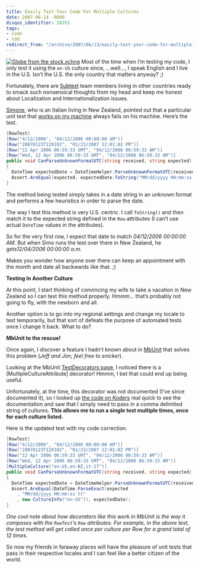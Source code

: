 ```yaml
---
title: Easily Test Your Code For Multiple Cultures
date: 2007-06-14 -0800
disqus_identifier: 18351
tags:
- code
- tdd
redirect_from: "/archive/2007/06/13/easily-test-your-code-for-multiple-cultures.aspx/"
---
```


[![Globe from the
stock.xchng](https://haacked.com/images/haacked_com/WindowsLiveWriter/EasilyTestYourCodeForMultipleCultures_1390E/439027_around_the_world_5_1.jpg)](http://www.sxc.hu/photo/439027 "Photo from the stock.xchng")
Most of the time when I’m testing my code, I only test it using the
`en-US` culture since, ...well..., I speak English and I live in the
U.S. Isn’t the U.S. the only country that matters anyway? ;)

Fortunately, there are [Subtext](http://subtextproject.com/ "Subtext")
team members living in other countries ready to smack such nonsensical
thoughts from my head and keep me honest about Localization and
Internationalization issues.

[Simone](http://www.codeclimber.net.nz/ "CodeClimber - Simo's English Blog"),
who is an Italian living in New Zealand, pointed out that a particular
unit test that [works on my
machine](http://www.codinghorror.com/blog/archives/000818.html "Works on my machine certification program")
always fails on his machine. Here’s the test.

```csharp
[RowTest]
[Row("4/12/2006", "04/12/2006 00:00:00 AM")]
[Row("20070123T120102", "01/23/2007 12:01:02 PM")]
[Row("12 Apr 2006 06:59:33 GMT", "04/12/2006 06:59:33 AM")]
[Row("Wed, 12 Apr 2006 06:59:33 GMT", "04/12/2006 06:59:33 AM")]
public void CanParseUnknownFormatUTC(string received, string expected)
{
  DateTime expectedDate = DateTimeHelper.ParseUnknownFormatUTC(received);
  Assert.AreEqual(expected, expectedDate.ToString("MM/dd/yyyy HH:mm:ss tt"));
}
```

The method being tested simply takes in a date string in an unknown
format and performs a few heuristics in order to parse the date.

The way I test this method is very U.S. centric. I call `ToString()` and
then match it to the expected string defined in the `Row` attributes (I
can’t use actual `DateTime` values in the attributes).

So for the very first row, I expect that date to match *04/12/2006
00:00:00 AM*. But when Simo runs the test over there in New Zealand, he
gets*12/04/2006 00:00:00 a.m.*

Makes you wonder how anyone over there can keep an appointment with the
month and date all backwards like that. ;)

**Testing In Another Culture**

At this point, I start thinking of convincing my wife to take a vacation
in New Zealand so I can test this method properly. Hmmm... that’s
probably not going to fly, with the newborn and all.

Another option is to go into my regional settings and change my locale
to test temporarily, but that sort of defeats the purpose of automated
tests once I change it back. What to do?

**MbUnit to the rescue!**

Once again, I discover a feature I hadn’t known about in
[MbUnit](http://mbunit.com/ "MbUnit Generative Unit Test Framework")
that solves this problem (*Jeff and Jon, feel free to snicker*).

Looking at the MbUnit [TestDecorators
page](http://www.mertner.com/confluence/display/MbUnit/TestDecorators "MbUnit Test Decorators"),
I noticed there is a [MultipleCultureAttribute] decorator! Hmmm, I bet
that could end up being useful.

Unfortunately, at the time, this decorator was not documented (I’ve
since documented it), so I looked up [the code on
Koders](http://www.koders.com/csharp/fidF9B0E8E7D2CAE89E7844833CD37A3017F2B5FE56.aspx "MultipleCultureAttribute on Koders.com")
real quick to see the documentation and saw that I simply need to pass
in a comma delimited string of cultures. **This allows me to run a
single test multiple times, once for each culture listed.**

Here is the updated test with my code correction.

```csharp
[RowTest]
[Row("4/12/2006", "04/12/2006 00:00:00 AM")]
[Row("20070123T120102", "01/23/2007 12:01:02 PM")]
[Row("12 Apr 2006 06:59:33 GMT", "04/12/2006 06:59:33 AM")]
[Row("Wed, 12 Apr 2006 06:59:33 GMT", "04/12/2006 06:59:33 AM")]
[MultipleCulture("en-US,en-NZ,it-IT")]
public void CanParseUnknownFormatUTC(string received, string expected)
{
  DateTime expectedDate = DateTimeHelper.ParseUnknownFormatUTC(received);
  Assert.AreEqual(DateTime.ParseExact(expected
    , "MM/dd/yyyy HH:mm:ss tt"
    , new CultureInfo("en-US")), expectedDate);
}
```

*One cool note about how decorators like this work in MbUnit is the way
it composes with the `RowTest`’s `Row` attributes. For example, in the
above test, the test method will get called once per culture per Row for
a grand total of 12 times.*

So now my friends in faraway places will have the pleasure of unit tests
that pass in their respective locales and I can feel like a better
citizen of the world.

